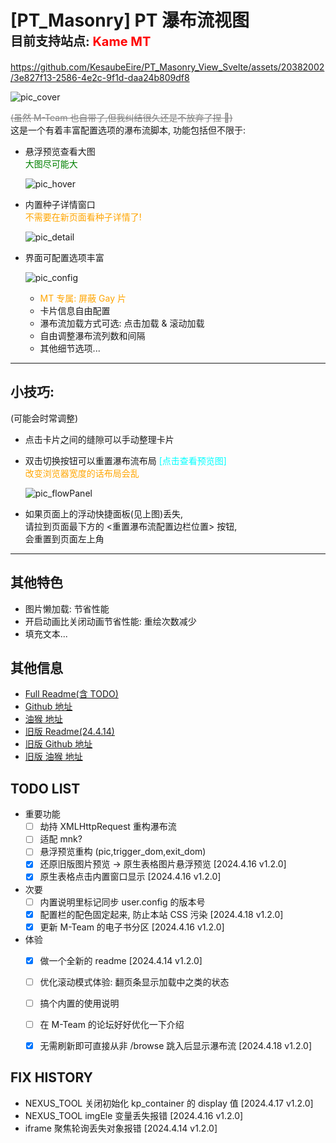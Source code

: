 # [PT_Masonry] PT 瀑布流视图<br><span style="font-size:20px;">目前支持站点: </span><span style="font-size:20px;font-weight:700;color:red;"> Kame MT </span>

<!-- ./video.mp4 -->

<!-- https://github.com/KesaubeEire/PT_Masonry_View_Svelte/raw/newMT/readme/video.mp4 -->

https://github.com/KesaubeEire/PT_Masonry_View_Svelte/assets/20382002/3e827f13-2586-4e2c-9f1d-daa24b809df8

![pic_cover](https://raw.githubusercontent.com/KesaubeEire/PT_Masonry_View_Svelte/newMT/readme/pic_cover.png)

<s style="color:gray;">(虽然 M-Team 也自带了,但我纠结很久还是不放弃了捏 🤡)</s>  
这是一个有着丰富配置选项的瀑布流脚本, 功能包括但不限于:

- 悬浮预览查看大图
  <br>
  <span style="color:green;">大图尽可能大</span>

    ![pic_hover](https://raw.githubusercontent.com/KesaubeEire/PT_Masonry_View_Svelte/newMT/readme/pic_hover.png)

- 内置种子详情窗口
  <br>
  <span style="color:orange;">不需要在新页面看种子详情了!</span>

    ![pic_detail](https://raw.githubusercontent.com/KesaubeEire/PT_Masonry_View_Svelte/newMT/readme/pic_detail.png)

- 界面可配置选项丰富

    ![pic_config](https://raw.githubusercontent.com/KesaubeEire/PT_Masonry_View_Svelte/newMT/readme/pic_config.png)

  - <span style="color:orange;">MT 专属: 屏蔽 Gay 片</span>
  - 卡片信息自由配置
  - 瀑布流加载方式可选: 点击加载 & 滚动加载
  - 自由调整瀑布流列数和间隔
  - 其他细节选项...

---

## 小技巧:

(可能会时常调整)

<!-- TODO: 这里要调整 -->

- 点击卡片之间的缝隙可以手动整理卡片
- 双击切换按钮可以重置瀑布流布局
  <span style="color:cyan;">[点击查看预览图]</span>
  <br>
  <span style="color:orange;">改变浏览器宽度的话布局会乱</span>

    ![pic_flowPanel](https://raw.githubusercontent.com/KesaubeEire/PT_Masonry_View_Svelte/newMT/readme/pic_flowPanel.png)

- 如果页面上的浮动快捷面板(见上图)丢失,   
  请拉到页面最下方的 <重置瀑布流配置边栏位置> 按钮,  
  会重置到页面左上角  
---

## 其他特色

- 图片懒加载: 节省性能
- 开启动画比关闭动画节省性能: 重绘次数减少
- 填充文本...

## 其他信息

- [Full Readme(含 TODO)](https://github.com/KesaubeEire/PT_Masonry_View_Svelte/blob/newMT/README.md)
- [Github 地址](https://github.com/KesaubeEire/PT_Masonry_View_Svelte)
- [油猴 地址](https://greasyfork.org/zh-CN/scripts/470821)
- [旧版 Readme(24.4.14)](./readme/readme_old.md)
- [旧版 Github 地址](https://github.com/KesaubeEire/PT_TorrentList_Masonry)
- [旧版 油猴 地址](https://greasyfork.org/zh-CN/scripts/465249-pt种子列表无限下拉瀑布流视图)

## TODO LIST

- 重要功能
  - [ ] 劫持 XMLHttpRequest 重构瀑布流
  - [ ] 适配 mnk?
  - [ ] 悬浮预览重构 (pic,trigger_dom,exit_dom)
  - [x] 还原旧版图片预览 -> 原生表格图片悬浮预览 [2024.4.16 v1.2.0]
  - [x] 原生表格点击内置窗口显示 [2024.4.16 v1.2.0]
- 次要
  - [ ] 内置说明里标记同步 user.config 的版本号
  - [x] 配置栏的配色固定起来, 防止本站 CSS 污染 [2024.4.18 v1.2.0]
  - [x] 更新 M-Team 的电子书分区 [2024.4.16 v1.2.0]
- 体验
  - [x] 做一个全新的 readme [2024.4.14 v1.2.0]
  - [ ] 优化滚动模式体验: 翻页条显示加载中之类的状态
  - [ ] 搞个内置的使用说明
  - [ ] 在 M-Team 的论坛好好优化一下介绍
  - [x] 无需刷新即可直接从非 /browse 跳入后显示瀑布流 [2024.4.18 v1.2.0]


## FIX HISTORY
- NEXUS_TOOL 关闭初始化 kp_container 的 display 值 [2024.4.17 v1.2.0]
- NEXUS_TOOL imgEle 变量丢失报错 [2024.4.16 v1.2.0]
- iframe 聚焦轮询丢失对象报错 [2024.4.14 v1.2.0]